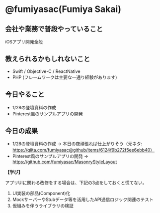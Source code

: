 # @fumiyasac(Fumiya Sakai)

## 会社や業務で普段やっていること

iOSアプリ開発全般

## 教えられるかもしれないこと

+ Swift / Objective-C / ReactNative
+ PHP (フレームワークは主要な一通り経験があります)

## 今日やること

+ 1/28の登壇資料の作成
+ Pinterest風のサンプルアプリの開発

## 今日の成果

+ 1/28の登壇資料の作成 → 本日の夜頑張れば仕上がりそう（元ネタ: https://qiita.com/fumiyasac@github/items/6124f9b272f5ee6ebb40）
+ Pinterest風のサンプルアプリの開発 → https://github.com/fumiyasac/MasonryStyleLayout

__【学び】__

アプリUIに関わる改修をする場合は、下記の3点をしておくと慌てない。

1. UI実装の部品(Component)化
2. MockサーバーやStubデータ等を活用したAPI通信ロジック関連のテスト
3. 仮組みを伴うライブラリの検証
